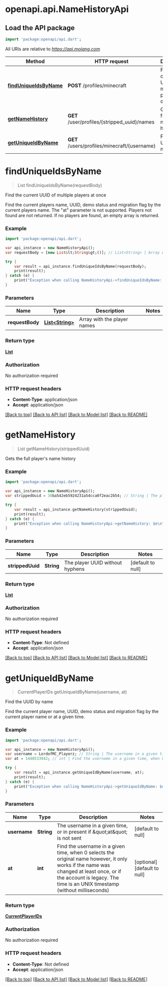 # openapi.api.NameHistoryApi

## Load the API package
```dart
import 'package:openapi/api.dart';
```

All URIs are relative to *https://api.mojang.com*

Method | HTTP request | Description
------------- | ------------- | -------------
[**findUniqueIdsByName**](NameHistoryApi.md#findUniqueIdsByName) | **POST** /profiles/minecraft | Find the current UUID of multiple players at once
[**getNameHistory**](NameHistoryApi.md#getNameHistory) | **GET** /user/profiles/{stripped_uuid}/names | Gets the full player&#39;s name history
[**getUniqueIdByName**](NameHistoryApi.md#getUniqueIdByName) | **GET** /users/profiles/minecraft/{username} | Find the UUID by name


# **findUniqueIdsByName**
> List<CurrentPlayerIDs> findUniqueIdsByName(requestBody)

Find the current UUID of multiple players at once

Find the current players name, UUID, demo status and migration flag by the current players name. The \"at\" parameter is not supported. Players not found are not returned. If no players are found, an empty array is returned.

### Example 
```dart
import 'package:openapi/api.dart';

var api_instance = new NameHistoryApi();
var requestBody = [new List&lt;String&gt;()]; // List<String> | Array with the player names

try { 
    var result = api_instance.findUniqueIdsByName(requestBody);
    print(result);
} catch (e) {
    print("Exception when calling NameHistoryApi->findUniqueIdsByName: $e\n");
}
```

### Parameters

Name | Type | Description  | Notes
------------- | ------------- | ------------- | -------------
 **requestBody** | [**List&lt;String&gt;**](List.md)| Array with the player names | 

### Return type

[**List<CurrentPlayerIDs>**](CurrentPlayerIDs.md)

### Authorization

No authorization required

### HTTP request headers

 - **Content-Type**: application/json
 - **Accept**: application/json

[[Back to top]](#) [[Back to API list]](../README.md#documentation-for-api-endpoints) [[Back to Model list]](../README.md#documentation-for-models) [[Back to README]](../README.md)

# **getNameHistory**
> List<NameChange> getNameHistory(strippedUuid)

Gets the full player's name history

### Example 
```dart
import 'package:openapi/api.dart';

var api_instance = new NameHistoryApi();
var strippedUuid = 38ba542eb5924231a54cca0f2eac2b54; // String | The player UUID without hyphens

try { 
    var result = api_instance.getNameHistory(strippedUuid);
    print(result);
} catch (e) {
    print("Exception when calling NameHistoryApi->getNameHistory: $e\n");
}
```

### Parameters

Name | Type | Description  | Notes
------------- | ------------- | ------------- | -------------
 **strippedUuid** | **String**| The player UUID without hyphens | [default to null]

### Return type

[**List<NameChange>**](NameChange.md)

### Authorization

No authorization required

### HTTP request headers

 - **Content-Type**: Not defined
 - **Accept**: application/json

[[Back to top]](#) [[Back to API list]](../README.md#documentation-for-api-endpoints) [[Back to Model list]](../README.md#documentation-for-models) [[Back to README]](../README.md)

# **getUniqueIdByName**
> CurrentPlayerIDs getUniqueIdByName(username, at)

Find the UUID by name

Find the current player name, UUID, demo status and migration flag by the current player name or at a given time.

### Example 
```dart
import 'package:openapi/api.dart';

var api_instance = new NameHistoryApi();
var username = LordofMC_Playerz; // String | The username in a given time, or in present if \"at\" is not sent
var at = 1448533942; // int | Find the username in a given time, when 0 selects the original name however, it only works if the name was changed at least once, or if the account is legacy. The time is an UNIX timestamp (without milliseconds)

try { 
    var result = api_instance.getUniqueIdByName(username, at);
    print(result);
} catch (e) {
    print("Exception when calling NameHistoryApi->getUniqueIdByName: $e\n");
}
```

### Parameters

Name | Type | Description  | Notes
------------- | ------------- | ------------- | -------------
 **username** | **String**| The username in a given time, or in present if \&quot;at\&quot; is not sent | [default to null]
 **at** | **int**| Find the username in a given time, when 0 selects the original name however, it only works if the name was changed at least once, or if the account is legacy. The time is an UNIX timestamp (without milliseconds) | [optional] [default to null]

### Return type

[**CurrentPlayerIDs**](CurrentPlayerIDs.md)

### Authorization

No authorization required

### HTTP request headers

 - **Content-Type**: Not defined
 - **Accept**: application/json

[[Back to top]](#) [[Back to API list]](../README.md#documentation-for-api-endpoints) [[Back to Model list]](../README.md#documentation-for-models) [[Back to README]](../README.md)


